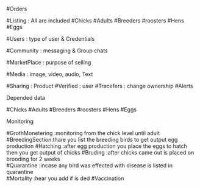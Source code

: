 #Orders

#Listing : All are included #Chicks #Adults  #Breeders #roosters #Hens #Eggs 


#Users : type of user & Credentials 

#Community : messaging & Group chats 

#MarketPlace : purpose  of  selling 

#Media : image, video, audio, Text



#Sharing : Product 
#Verified : user 
#Tracefers : change ownership 
#Alerts 


Depended data 

#Chicks 
#Adults
#Breeders 
#roosters 
#Hens 
#Eggs 

Monitoring

#GrothMonetering :monitoring from the chick level until adult
#BreedingSection:thare you list the breeding birds to get output egg production 
#Hatching :after egg production you place the eggs to hatch then you get output of chicks 
#Bruding :after chicks came out is placed on brooding for 2 weeks  
#Quarantine :incase any bird was effected with disease is listed in quarantine  
#Mortality :hear you add if is ded
#Vaccination 


